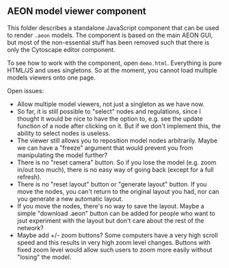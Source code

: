 ## AEON model viewer component

This folder describes a standalone JavaScript component that can be used to render `.aeon` models.
The component is based on the main AEON GUI, but most of the non-essential stuff has been removed
such that there is only the Cytoscape editor component.

To see how to work with the component, open `demo.html`. Everything is pure HTML/JS and uses
singletons. So at the moment, you cannot load multiple models viewers onto one page.

Open issues:
 - Allow multiple model viewers, not just a singleton as we have now.
 - So far, it is still possible to "select" nodes and regulations, since I thought it would be 
   nice to have the option to, e.g. see the update function of a node after clicking on it.
   But if we don't implement this, the ability to select nodes is useless.
 - The viewer still allows you to reposition model nodes arbitrarily. Maybe we can have a "freeze"
   argument that would prevent you from manipulating the model further?
 - There is no "reset camera" button. So if you lose the model (e.g. zoom in/out too much), there
   is no easy way of going back (except for a full refresh).
 - There is no "reset layout" button or "generate layout" button. If you move the nodes, you can't
   return to the original layout you had, nor can you generate a new automatic layout.
 - If you move the nodes, there's no way to save the layout. Maybe a simple "download .aeon" button
   can be added for people who want to jsut experiment with the layout but don't care about the
   rest of the network?
 - Maybe add +/- zoom buttons? Some computers have a very high scroll speed and this results in 
   very high zoom level changes. Buttons with fixed zoom level would allow such users to zoom 
   more easily without "losing" the model.
